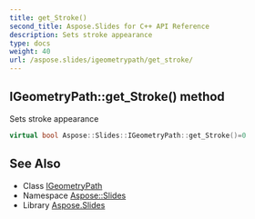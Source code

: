 ```yaml
---
title: get_Stroke()
second_title: Aspose.Slides for C++ API Reference
description: Sets stroke appearance
type: docs
weight: 40
url: /aspose.slides/igeometrypath/get_stroke/
---
```

## IGeometryPath::get_Stroke() method


Sets stroke appearance

```cpp
virtual bool Aspose::Slides::IGeometryPath::get_Stroke()=0
```

## See Also

* Class [IGeometryPath](../)
* Namespace [Aspose::Slides](../../)
* Library [Aspose.Slides](../../../)